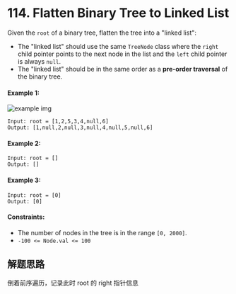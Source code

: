 # 114. Flatten Binary Tree to Linked List

Given the `root` of a binary tree, flatten the tree into a "linked list":

+ The "linked list" should use the same `TreeNode` class where the `right` child pointer points to the next node in the list and the `left` child pointer is always `null`.
+ The "linked list" should be in the same order as a **pre-order traversal** of the binary tree.
 

#### Example 1:

![example img](https://assets.leetcode.com/uploads/2021/01/14/flaten.jpg)

```
Input: root = [1,2,5,3,4,null,6]
Output: [1,null,2,null,3,null,4,null,5,null,6]
```

#### Example 2:

```
Input: root = []
Output: []
```

#### Example 3:

```
Input: root = [0]
Output: [0]
``` 

#### Constraints:

+ The number of nodes in the tree is in the range `[0, 2000]`.
+ `-100 <= Node.val <= 100`

## 解题思路

倒着前序遍历，记录此时 root 的 right 指针信息
